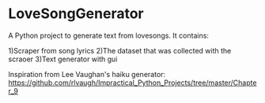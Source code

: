 # LoveSongGenerator
A Python project to generate text from lovesongs. It contains:

1)Scraper from song lyrics
2)The dataset that was collected with the scraoer
3)Text generator with gui


Inspiration from Lee Vaughan's haiku generator: https://github.com/rlvaugh/Impractical_Python_Projects/tree/master/Chapter_9
